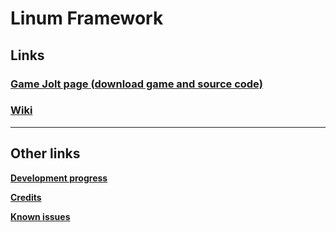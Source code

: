 # Linum Framework
## Links
### [**Game Jolt page (download game and source code)**](https://gamejolt.com/games/linum-framework/513673)
### [**Wiki**](https://www.notion.so/linumframework/Homepage-fab60ba270c54d9a88aafce9314f8c0c)
***
## Other links

[**Development progress**](https://www.notion.so/linumframework/Development-progress-6cc5479450fe4fcab34a505298344728)

[**Credits**](https://www.notion.so/linumframework/Credits-e99cdea5f90a4f968ab23b60a426f454)

[**Known issues**](https://www.notion.so/linumframework/Known-issues-bc16cfb9e7d4442cb22ba0198691aca5)
